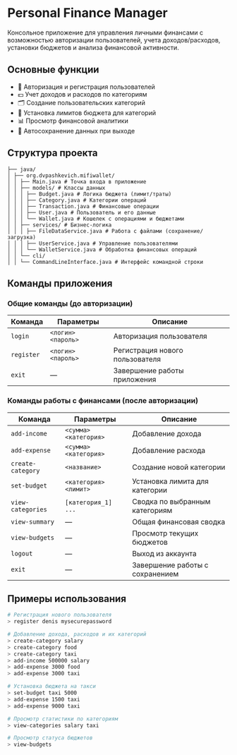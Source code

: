# Personal Finance Manager

Консольное приложение для управления личными финансами с возможностью авторизации пользователей, учета доходов/расходов, установки бюджетов и анализа финансовой активности.

## Основные функции
- 🔐 Авторизация и регистрация пользователей
- 💵 Учет доходов и расходов по категориям
- 🗂 Создание пользовательских категорий
- 🎯 Установка лимитов бюджета для категорий
- 📊 Просмотр финансовой аналитики
- 💾 Автосохранение данных при выходе

## Структура проекта
```
├── java/
│ ├── org.dvpashkevich.mifiwallet/
│ │ ├── Main.java # Точка входа в приложение
│ │ ├── models/ # Классы данных
│ │ │ ├── Budget.java # Логика бюджета (лимит/траты)
│ │ │ ├── Category.java # Категории операций
│ │ │ ├── Transaction.java # Финансовые операции
│ │ │ ├── User.java # Пользователь и его данные
│ │ │ └── Wallet.java # Кошелек с операциями и бюджетами
│ │ ├── services/ # Бизнес-логика
│ │ │ ├── FileDataService.java # Работа с файлами (сохранение/загрузка)
│ │ │ ├── UserService.java # Управление пользователями
│ │ │ └── WalletService.java # Обработка финансовых операций
│ │ └── cli/
│ │ └── CommandLineInterface.java # Интерфейс командной строки
```

## Команды приложения

### Общие команды (до авторизации)
| Команда                     | Параметры             | Описание                          |
|-----------------------------|-----------------------|-----------------------------------|
| `login`                     | `<логин> <пароль>`    | Авторизация пользователя          |
| `register`                  | `<логин> <пароль>`    | Регистрация нового пользователя   |
| `exit`                      | —                     | Завершение работы приложения      |

### Команды работы с финансами (после авторизации)
| Команда                     | Параметры             | Описание                          |
|-----------------------------|-----------------------|-----------------------------------|
| `add-income`                | `<сумма> <категория>` | Добавление дохода                 |
| `add-expense`               | `<сумма> <категория>` | Добавление расхода                |
| `create-category`           | `<название>`          | Создание новой категории          |
| `set-budget`                | `<категория> <лимит>` | Установка лимита для категории    |
| `view-categories`           | `[категория_1] ...`   | Сводка по выбранным категориям    |
| `view-summary`              | —                     | Общая финансовая сводка          |
| `view-budgets`              | —                     | Просмотр текущих бюджетов         |
| `logout`                    | —                     | Выход из аккаунта                 |
| `exit`                      | —                     | Завершение работы с сохранением   |

## Примеры использования
```bash
# Регистрация нового пользователя
> register denis mysecurepassword

# Добавление дохода, расходов и их категорий
> create-category salary
> create-category food
> create-category taxi
> add-income 500000 salary
> add-expense 3000 food
> add-expense 3000 taxi

# Установка бюджета на такси
> set-budget taxi 5000
> add-expense 1500 taxi
> add-expense 9000 taxi

# Просмотр статистики по категориям
> view-categories salary taxi

# Просмотр статуса бюджетов
> view-budgets
